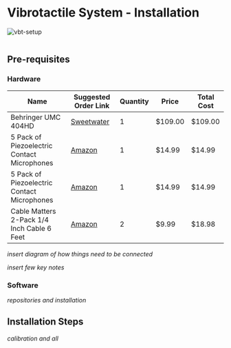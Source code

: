 # Vibrotactile System - Installation

![vbt-setup](../files/vbt-setup.png)

```{contents}
```

## Pre-requisites

### Hardware 

| Name | Suggested Order Link | Quantity | Price | Total Cost|
|-------|-------------|-------------|-------------|-------------|
| Behringer UMC 404HD | [Sweetwater](https://www.sweetwater.com/store/detail/UMC404HD--behringer-u-phoria-umc404hd-usb-audio-interface) | 1 | $109.00 | $109.00 |
| 5 Pack of Piezoelectric Contact Microphones | [Amazon](https://www.amazon.com/TIMESETL-Microphone-Self-Adhesive-Instrument-Mandolin/dp/B07ZTBVKRD/ref=sr_1_5?crid=1OHNBI7Y4OM4U&dib=eyJ2IjoiMSJ9.-PibDNlinRz79bIpdumGJHAAdW3PdumsNrUWTrBZB4hYry4WdTr78zPfu4ZnYQWFlwNLi0yY8THnebiukewvbaDljZXfaSdQ0njt5TC4QlHQUbw-4_M51b1tVUYlgZl6bLj9okH0wZqaFYOOhAo4upt3WI4d1Tj6ApClqPZNZep-iIMk3dItQ0ypgfMbxqWdPuSmfoJVkW-mXZQSGQE25jBOfYMTwTv_7UsH_2RJuBoABTUdnXDijXNkBa1PxqxMXAsXIjy9HopNVacSJfhPereGmHMmK3gLGBOpPmN7eJc.JVs0GaesD3pa5oN6mlhvDtEM4Jdsj8TEvta9yf8iEBU&dib_tag=se&keywords=contact+microphone&qid=1728404098&sprefix=contact+microphone%2Caps%2C116&sr=8-5) | 1 | $14.99 | $14.99 |
| 5 Pack of Piezoelectric Contact Microphones | [Amazon](https://www.amazon.com/TIMESETL-Microphone-Self-Adhesive-Instrument-Mandolin/dp/B07ZTBVKRD/ref=sr_1_5?crid=1OHNBI7Y4OM4U&dib=eyJ2IjoiMSJ9.-PibDNlinRz79bIpdumGJHAAdW3PdumsNrUWTrBZB4hYry4WdTr78zPfu4ZnYQWFlwNLi0yY8THnebiukewvbaDljZXfaSdQ0njt5TC4QlHQUbw-4_M51b1tVUYlgZl6bLj9okH0wZqaFYOOhAo4upt3WI4d1Tj6ApClqPZNZep-iIMk3dItQ0ypgfMbxqWdPuSmfoJVkW-mXZQSGQE25jBOfYMTwTv_7UsH_2RJuBoABTUdnXDijXNkBa1PxqxMXAsXIjy9HopNVacSJfhPereGmHMmK3gLGBOpPmN7eJc.JVs0GaesD3pa5oN6mlhvDtEM4Jdsj8TEvta9yf8iEBU&dib_tag=se&keywords=contact+microphone&qid=1728404098&sprefix=contact+microphone%2Caps%2C116&sr=8-5) | 1 | $14.99 | $14.99 |
| Cable Matters 2-Pack 1/4 Inch Cable 6 Feet | [Amazon](https://www.amazon.com/Cable-Matters-2-Pack-Straight-Instrument/dp/B073RMQKYG/ref=sr_1_5?crid=3CAXQV30GAW34&dib=eyJ2IjoiMSJ9.Kt4WgCJJxKgRCeq0DAJKS-hNN4erYY2vaNujsRJ79_VO1tDk5Lk_iwploE1cLZ84vf7-BUaTykY2GWsQ-ok3Cxo31LQ-_hUiD-dSBHQGE66CwqGDRkAYst0p9N8vxKShFFfwDUwgWAv5Zr7fwUBfH6WKmorjgqEohj5LpuAUZSFXZHCbsmui-RZapHChPC0qWVZIvvXxeVhLABGOOtuXiKXuITo_nMy1gSxIlrr5y5yHl3O_oRLR_WkkS9XHgQiJUMZWROeesGbWotCmyGCRZQ21p-_ISN1SPshgiikzoZc.UjQgkGwOghuAMmPTfaykA48QvzMRfXTSK0Cc3Xy4KKg&dib_tag=se&keywords=1%2F4%2Bto%2B1%2F4%2Baudio%2Bcable&qid=1728404189&sprefix=1%2F4%2Bto%2B1%2F4%2Baudio%2Bcabl%2Caps%2C112&sr=8-5&th=1) | 2 | $9.99 | $18.98 | 

*insert diagram of how things need to be connected*

*insert few key notes*

### Software

*repositories and installation*

## Installation Steps

*calibration and all*
